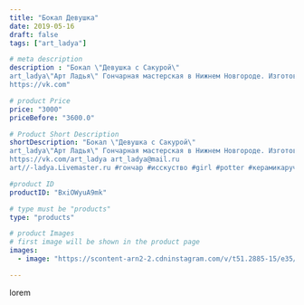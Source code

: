```yaml
---
title: "Бокал Девушка"
date: 2019-05-16
draft: false
tags: ["art_ladya"]

# meta description
description : "Бокал \"Девушка с Сакурой\"
art_ladya\"Арт Ладья\" Гончарная мастерская в Нижнем Новгороде. Изготовление керамики и мастер//-классы по обучению. 
https://vk.com"

# product Price
price: "3000"
priceBefore: "3600.0"

# Product Short Description
shortDescription: "Бокал \"Девушка с Сакурой\"
art_ladya\"Арт Ладья\" Гончарная мастерская в Нижнем Новгороде. Изготовление керамики и мастер//-классы по обучению. 
https://vk.com/art_ladya art_ladya@mail.ru 
art//-ladya.Livemaster.ru #гончар #исскуство #girl #potter #керамикаручнаяработа #гончарнаямастерская #сакура #handmade #цветущаявишня #керамика #гончарнаяпосуда #эксклюзивнаякерамика #painter #dishes #decor #ceramicar #nntoday #claygoods  #earthenware #ceramic #design #обнажённаядевушка #sakura #erotic #ceramicart #nakedgirl #авторскаякерамика #mehendi #dreamhunters #цветы"

#product ID
productID: "BxiOWyuA9mk"

# type must be "products"
type: "products"

# product Images
# first image will be shown in the product page
images:
  - image: "https://scontent-arn2-2.cdninstagram.com/v/t51.2885-15/e35/58994700_135332947535549_9054801567666291148_n.jpg?se=7&tp=1&_nc_ht=scontent-arn2-2.cdninstagram.com&_nc_cat=105&_nc_ohc=93i2Z3vm85IAX-oi5pM&ccb=7-4&oh=b141eb1b28810fab5ca249e531cb79cf&oe=60837A13&_nc_sid=86f79a&ig_cache_key=MjA0NTI2MDMxOTcxODM2NTYwNA%3D%3D.2-ccb7-4"

---
```

lorem
